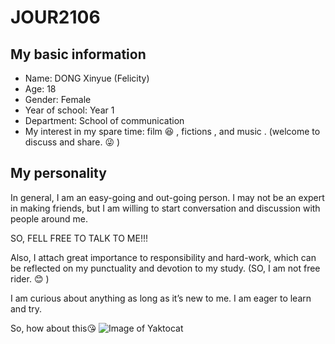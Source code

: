 # JOUR2106

## My basic information

* Name: DONG Xinyue (Felicity)
* Age: 18
* Gender: Female
* Year of school: Year 1
* Department: School of communication
* My interest in my spare time: film :satisfied: , fictions , and music . (welcome to discuss and share. :stuck_out_tongue_winking_eye: ) 


## My personality 

In general, I am an easy-going and out-going person. I may not be an expert in making friends, but I am willing to start conversation and discussion with people around me. 

SO, FELL FREE TO TALK TO ME!!! 

Also, I attach great importance to responsibility and hard-work, which can be reflected on my punctuality and devotion to my study. (SO, I am not free rider. :blush: ) 

I am curious about anything as long as it’s new to me. I am eager to learn and try.

So, how about this:kissing_heart:
![Image of Yaktocat](https://c1.staticflickr.com/4/3212/3424614950_67076ab2d3_b.jpg)
